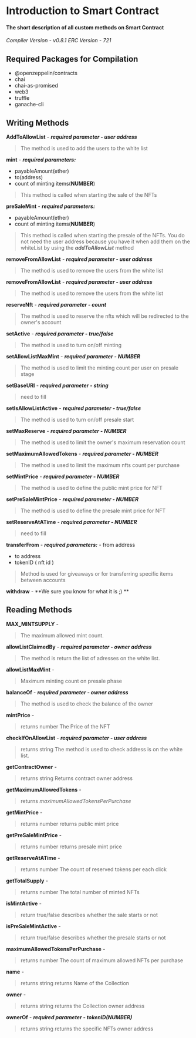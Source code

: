 # Introduction to Smart Contract 
#### The short description of all custom methods on Smart Contract
*Compiler Version* - *v0.8.1*
*ERC Version* - *721*

## Required Packages for Compilation
 - @openzeppelin/contracts
 - chai
 - chai-as-promised
 - web3
 - truffle
 - ganache-cli

## Writing Methods

**AddToAllowList** -
    ***required parameter - user address***

> The method is used to add the users to the white list

**mint** - ***required parameters:***
   - payableAmount(ether)
   - to(address)
   - count of minting items(**NUMBER**)

> This method is called when starting the sale of the NFTs

**preSaleMint** -
    ***required parameters:***
   - payableAmount(ether)
   - count of minting items(**NUMBER**)

> This method is called when starting the presale of the NFTs. You do not need the user address because you have it  when add them on the whiteList by using the ***addToAllowList*** method

**removeFromAllowList** -
    ***required parameter - user address***

> The method is used to remove the users from the white list

**removeFromAllowList** -
    ***required parameter - user address***

> The method is used to remove the users from the white list

**reserveNft** -
    ***required parameter - count***

> The method is used to reserve the nfts which will be redirected to the owner's account

**setActive** -
    ***required parameter - true/false***

> The method is used to turn on/off minting

**setAllowListMaxMint** -
    ***required parameter - NUMBER***

> The method is used to limit the minting count per user on presale stage 

**setBaseURI** -
    ***required parameter - string***

> need to fill

**setIsAllowListActive** -
    ***required parameter - true/false***

> The method is used to turn on/off presale start

**setMaxReserve** -
    ***required parameter - NUMBER***

> The method is used to limit the owner's maximum reservation count

**setMaximumAllowedTokens** -
    ***required parameter - NUMBER***

> The method is used to limit the maximum nfts count per purchase

**setMintPrice** -
    ***required parameter - NUMBER***

> The method is used to define the public mint price for NFT

**setPreSaleMintPrice** -
    ***required parameter - NUMBER***

> The method is used to define the presale mint price for NFT

**setReserveAtATime** -
    ***required parameter - NUMBER***

> need to fill

**transferFrom** -
    ***required parameters:***
    - from address
   - to address
   - tokenID ( nft id )

> Method is used for giveaways or for transferring specific items between accounts

**withdraw** -    **We sure you know for what it is ;) **

## Reading Methods

**MAX_MINTSUPPLY** -
> The maximum allowed mint count.

**allowListClaimedBy** -
    ***required parameter - owner address***

> The method is return the list of adresses on the white list.

**allowListMaxMint** -
> Maximum minting count on presale phase

**balanceOf** -
    ***required parameter - owner address***

> The method is used to check the balance of the owner

**mintPrice** -
> returns number
> The Price of the NFT


**checkIfOnAllowList** -
    ***required parameter - user address***
> returns string
> The method is used to check address is on the white list.


**getContractOwner** -
> returns string
> Returns contract owner address

**getMaximumAllowedTokens** -
> returns *maximumAllowedTokensPerPurchase*

**getMintPrice** -
> returns number
> returns public mint price

**getPreSaleMintPrice** -
> returns number
> returns presale mint price

**getReserveAtATime** -
> returns number
> The count of reserved tokens per each click

**getTotalSupply** -
> returns number
> The total number of minted NFTs

**isMintActive** -
> return true/false
> describes whether the sale starts or not

**isPreSaleMintActive** -
> return true/false
> describes whether the presale starts or not


**maximumAllowedTokensPerPurchase** -
> returns number
> The count of maximum allowed NFTs per purchase

**name** -
> returns string
> returns Name of the Collection

**owner** -
> returns string
> returns the Collection owner address

**ownerOf** -
***required parameter - tokenID(NUMBER)***
> returns string
> returns the specific NFTs owner address